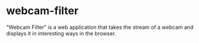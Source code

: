 # webcam-filter
"Webcam Filter" is a web application that takes the stream of a webcam and displays it in interesting ways in the browser.
